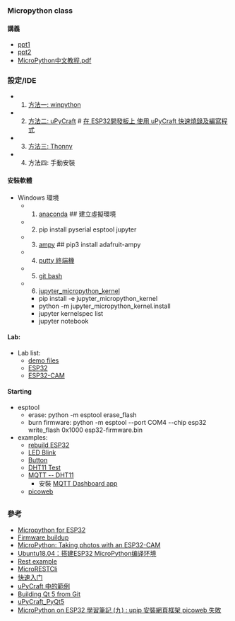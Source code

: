### Micropython class
#### 講義
* [ppt1](https://github.com/jumbokh/micropython_class/blob/master/Micropython_20200613.pptx)
* [ppt2](https://github.com/jumbokh/micropython_class/blob/master/MicroPython102%20IOT%E5%85%A5%E9%96%80.pptx)
* [MicroPython中文教程.pdf](https://github.com/jumbokh/micropython_class/blob/master/doc/MicroPython%E4%B8%AD%E6%96%87%E6%95%99%E7%A8%8B.pdf)
### 設定/IDE
* 1. [方法一: winpython](README-1.md)
* 2. [方法二: uPyCraft](http://docs.dfrobot.com.cn/upycraft/) # [在 ESP32開發板上 使用 uPyCraft 快速燒錄及編寫程式](https://davistseng.blogspot.com/2017/12/esp32-upycraft.html)
* 3. [方法三: Thonny](https://thonny.org/)
* 4. 方法四: 手動安裝
#### 安裝軟體
* Windows 環境
    * 1. [anaconda](https://www.anaconda.com/products/individual) ## 建立虛擬環境
    * 2. pip install pyserial esptool jupyter
    * 3. [ampy](https://ithelp.ithome.com.tw/articles/10203046) ## pip3 install adafruit-ampy
    * 4. [putty 終端機](https://www.chiark.greenend.org.uk/~sgtatham/putty/latest.html)
    * 5. [git bash](https://git-scm.com/download/win)
    * 6. [jupyter_micropython_kernel](https://github.com/goatchurchprime/jupyter_micropython_kernel.git)
        * pip install -e jupyter_micropython_kernel
        * python -m jupyter_micropython_kernel.install
        * jupyter kernelspec list
        * jupyter notebook
#### Lab: 
* Lab list:
    * [demo files](https://github.com/jumbokh/micropython_class/tree/master/demo)
    * [ESP32](https://github.com/jumbokh/micropython_class/tree/master/ESP32)
    * [ESP32-CAM](https://github.com/jumbokh/micropython_class/tree/master/ESP32-CAM)
#### Starting
* esptool
    * erase: python -m esptool erase_flash
    * burn firmware: python -m esptool --port COM4 --chip esp32 write_flash 0x1000 esp32-firmware.bin
* examples:
    * [rebuild ESP32](https://github.com/jumbokh/micropython_class/blob/master/ESP32/0.%20rebuild_esp32.ipynb)
    * [LED Blink](https://github.com/jumbokh/micropython_class/blob/master/ESP32/Lab1_LED.ipynb)
    * [Button](https://github.com/jumbokh/micropython_class/blob/master/ESP32/Lab3_button.ipynb)
    * [DHT11 Test](https://github.com/jumbokh/micropython_class/blob/master/ESP32/LAB4_DHT11.ipynb)
    * [MQTT -- DHT11](https://github.com/jumbokh/micropython_class/tree/master/ESP32/MQTT)
        * 安裝 [MQTT Dashboard app](https://apkpure.com/tw/iot-mqtt-dashboard/com.thn.iotmqttdashboard)
    * [picoweb](https://github.com/jumbokh/micropython_class/tree/master/ESP32/Web)
##
### 參考
* [Micropython for ESP32 ](https://docs.espressif.com/projects/esp-idf/zh_CN/v4.0.1/get-started/index.html)
* [Firmware buildup](https://github.com/shariltumin/esp32-cam-micropython/tree/master/esp32-cam-1-11-498)
* [MicroPython: Taking photos with an ESP32-CAM](https://lemariva.com/blog/2019/09/micropython-how-about-taking-photo-esp32)
* [Ubuntu18.04：搭建ESP32 MicroPython编译环境](https://codeleading.com/article/38851328254/)
* [Rest example](https://gitlab.com/superfly/dawndoor/-/tree/master/src)
* [MicroRESTCli](https://github.com/jczic/MicroRESTCli)
* [快速入门](https://docs.espressif.com/projects/esp-idf/zh_CN/v4.0.1/get-started/index.html)
* [uPyCraft 中的範例](http://docs.dfrobot.com.cn/upycraft/%E7%AC%AC4%E7%AB%A0%E7%BB%BC%E5%90%88%E9%A1%B9%E7%9B%AE.html)
* [Building Qt 5 from Git](https://wiki.qt.io/Building_Qt_5_from_Git#Getting_the_source_code)
* [uPyCraft_PyQt5](https://longervision.github.io/2018/09/15/Tools/uPyCraft_PyQt5/)
* [MicroPython on ESP32 學習筆記 (九) : upip 安裝網頁框架 picoweb 失敗](http://yhhuang1966.blogspot.com/2019/07/micropython-on-esp32-upip-picoweb.html)


